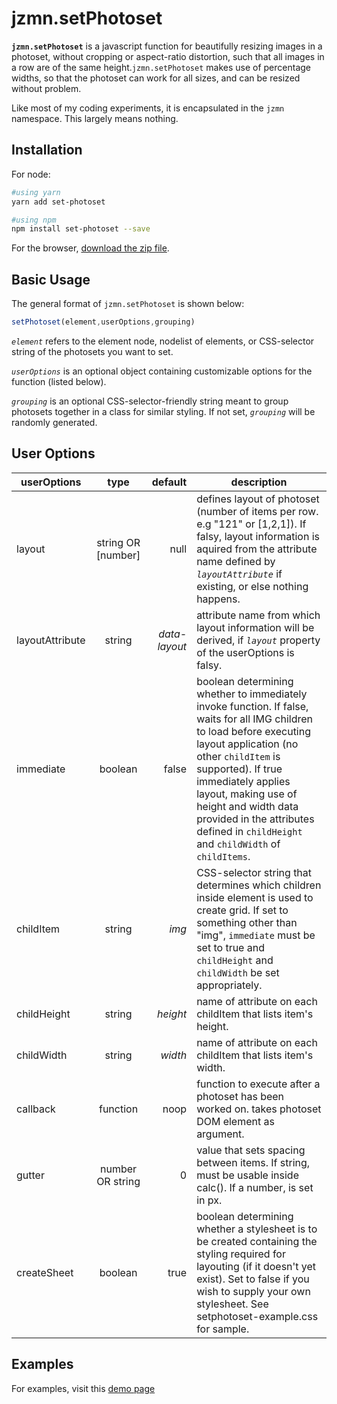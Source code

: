 jzmn.setPhotoset
================
**`jzmn.setPhotoset`** is a javascript function for beautifully resizing images in a photoset, without cropping or aspect-ratio distortion, such that all images in a row are of the same height.`jzmn.setPhotoset` makes use of percentage widths, so that the photoset can work for all sizes, and can be resized without problem.

Like most of my coding experiments, it is encapsulated in the `jzmn` namespace. This largely means nothing.

Installation
------------
For node:
```bash
#using yarn
yarn add set-photoset

#using npm
npm install set-photoset --save
```
For the browser, [download the zip file](https://github.com/JZumun/setPhotoset/zipball/master).

Basic Usage
-----------
The general format of `jzmn.setPhotoset` is shown below:
```javascript
setPhotoset(element,userOptions,grouping)
```
*`element`* refers to the element node, nodelist of elements, or CSS-selector string of the photosets you want to set.

*`userOptions`* is an optional object containing customizable options for the function (listed below).

*`grouping`* is an optional CSS-selector-friendly string meant to group photosets together in a class for similar styling. If not set, *`grouping`* will be randomly generated.

User Options
------------
| userOptions        | type           | default  | description |
| ------------- |:-------------:| -----:| ---- |
| layout     	| string OR [number]| null 		| defines layout of photoset (number of items per row. e.g "121" or [1,2,1]). If falsy, layout information is aquired from the attribute name defined by *`layoutAttribute`* if existing, or else nothing happens. |
| layoutAttribute | string			| *data-layout* | attribute name from which layout information will be derived, if *`layout`* property of the userOptions is falsy. |
| immediate    	| boolean      		| false 	| boolean determining whether to immediately invoke function. If false, waits for all IMG children to load before executing layout application (no other `childItem` is supported). If true immediately applies layout, making use of height and width data provided in the attributes defined in `childHeight` and `childWidth` of `childItems`. |
| childItem		| string			| *img*		| CSS-selector string that determines which children inside element is used to create grid. If set to something other than "img", `immediate` must be set to true and `childHeight` and `childWidth` be set appropriately.|
| childHeight 	| string      		| *height* 	| name of attribute on each childItem that lists item's height. |
| childWidth 	| string      		| *width* 	| name of attribute on each childItem that lists item's width. |
| callback		| function			| noop  	| function to execute after a photoset has been worked on. takes photoset DOM element as argument. |
| gutter 		| number OR string 	| 0 		| value that sets spacing between items. If string, must be usable inside calc(). If a number, is set in px. |
| createSheet   | boolean 			| true 		| boolean determining whether a stylesheet is to be created containing the styling required for layouting (if it doesn't yet exist). Set to false if you wish to supply your own stylesheet. See setphotoset-example.css for sample.|

Examples
--------

For examples, visit this [demo page](http://jzumun.github.io/setPhotoset/)
